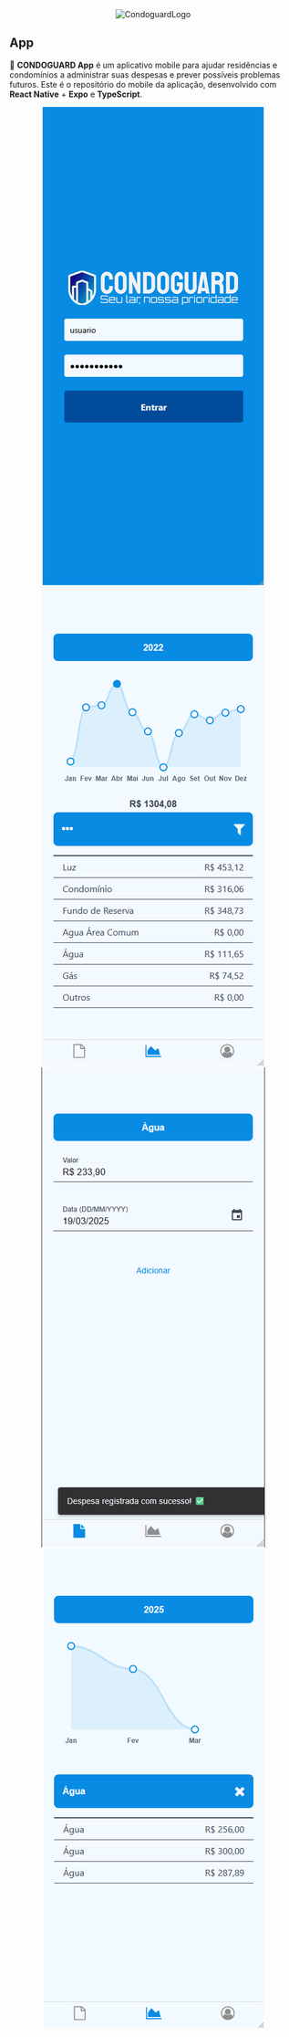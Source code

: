 <div style="text-align: center;">
    <img src="https://github.com/victorradael/condoguard/blob/main/assets/condoguard-logo.png?raw=true" alt="CondoguardLogo"  height="150">
</div>


## App

🌟 **CONDOGUARD App** é um aplicativo mobile para ajudar residências e condomínios a administrar suas despesas e prever possíveis problemas futuros. Este é o repositório do mobile da aplicação, desenvolvido com **React Native** + **Expo** e **TypeScript**.

<div style="text-align: center;">

![Sing In](assets/docs/sign-in.png)
![Chart](assets/docs/main-page.png)
![Bill Registration](assets/docs/bill-registration5.png)
![Bill Registered Chart](assets/docs/main-page2.png)


</div>